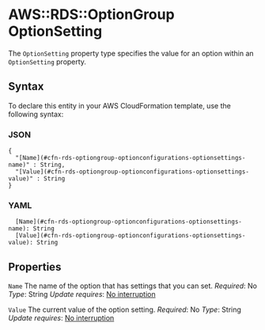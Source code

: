 # AWS::RDS::OptionGroup OptionSetting<a name="aws-properties-rds-optiongroup-optionconfigurations-optionsettings"></a>

The `OptionSetting` property type specifies the value for an option within an `OptionSetting` property\.

## Syntax<a name="aws-properties-rds-optiongroup-optionconfigurations-optionsettings-syntax"></a>

To declare this entity in your AWS CloudFormation template, use the following syntax:

### JSON<a name="aws-properties-rds-optiongroup-optionconfigurations-optionsettings-syntax.json"></a>

```
{
  "[Name](#cfn-rds-optiongroup-optionconfigurations-optionsettings-name)" : String,
  "[Value](#cfn-rds-optiongroup-optionconfigurations-optionsettings-value)" : String
}
```

### YAML<a name="aws-properties-rds-optiongroup-optionconfigurations-optionsettings-syntax.yaml"></a>

```
  [Name](#cfn-rds-optiongroup-optionconfigurations-optionsettings-name): String
  [Value](#cfn-rds-optiongroup-optionconfigurations-optionsettings-value): String
```

## Properties<a name="aws-properties-rds-optiongroup-optionconfigurations-optionsettings-properties"></a>

`Name`  <a name="cfn-rds-optiongroup-optionconfigurations-optionsettings-name"></a>
The name of the option that has settings that you can set\.
*Required*: No
*Type*: String
*Update requires*: [No interruption](https://docs.aws.amazon.com/AWSCloudFormation/latest/UserGuide/using-cfn-updating-stacks-update-behaviors.html#update-no-interrupt)

`Value`  <a name="cfn-rds-optiongroup-optionconfigurations-optionsettings-value"></a>
The current value of the option setting\.
*Required*: No
*Type*: String
*Update requires*: [No interruption](https://docs.aws.amazon.com/AWSCloudFormation/latest/UserGuide/using-cfn-updating-stacks-update-behaviors.html#update-no-interrupt)
